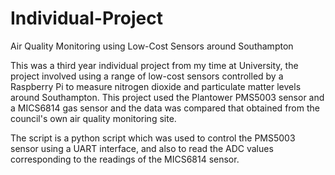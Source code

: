 # Individual-Project
Air Quality Monitoring using Low-Cost Sensors around Southampton

This was a third year individual project from my time at University, the project involved using a range of low-cost sensors controlled by a Raspberry Pi to measure nitrogen dioxide and particulate matter levels around Southampton. This project used the Plantower PMS5003 sensor and a MICS6814 gas sensor and the data was compared that obtained from the council's own air quality monitoring site.

The script is a python script which was used to control the PMS5003 sensor using a UART interface, and also to read the ADC values corresponding to the readings of the MICS6814 sensor. 
